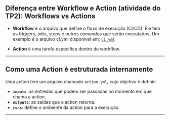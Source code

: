 ## Diferença entre Workflow e Action (atividade do TP2): Workflows vs Actions

- **Workflow** é o arquivo que define o fluxo de execução (CI/CD). Ele tem as triggers, jobs, steps e outros comandos que serão executados. Um exemplo é o arquivo ci.yml disponível em: [`ci.yml`](https://github.com/ArielCAlves/devcalc-api/blob/main/.github/workflows/ci.yml)

- **Action** é uma tarefa específica dentro do workflow.

---

## Como uma Action é estruturada internamente

Uma action tem um arquivo chamado `action.yml`, cujo objetivo é definir:

- **`inputs`**: as entredas que podem ser passadas no momento em que chama a action.
- **`outputs`**: as saídas que a action retorna.
- **`runs`**: define o ambiente da action para a execução.

---
